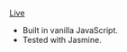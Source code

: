 [Live](http://rawgit.com/cpizzaia/JavaScript-Chess/master/index.html)

- Built in vanilla JavaScript.
- Tested with Jasmine.
